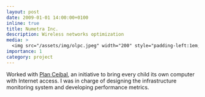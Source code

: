 ```yaml
---
layout: post
date: 2009-01-01 14:00:00+0100
inline: true
title: Numetra Inc.
description: Wireless networks optimization
media: >
  <img src="/assets/img/olpc.jpeg" width="200" style="padding-left:1em; padding-right:1em"/>
importance: 1
category: project
---
```


Worked with [Plan Ceibal](https://ceibal.edu.uy/), an initiative to bring every child its own computer with Internet access. I was in charge of designing the infrastructure monitoring system and developing performance metrics.